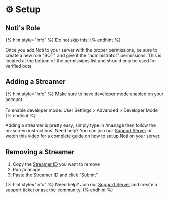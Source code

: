 # ⚙ Setup

## Noti's Role

{% hint style="info" %}
Do not skip this!
{% endhint %}

Once you add Noti to your server with the proper permissions, be sure to create a new role "BOT" and give it the "administrator" permissions. This is located at the bottom of the permissions list and should only be used for verified bots.

## Adding a Streamer

{% hint style="info" %}
Make sure to have developer mode enabled on your account.\
\
To enable developer mode: User Settings > Advanced > Developer Mode
{% endhint %}

Adding a streamer is pretty easy, simply type in /manage then follow the on-screen instructions. Need help? You can join our [Support Server](https://discord.gg/YnA8FtPdmZ) or watch this [video](https://youtu.be/C0TqkhSnm50) for a complete guide on how to setup Noti on your server.

## Removing a Streamer

1. Copy the [Streamer ID](https://imgur.com/IS1t92S) you want to remove
2. Run /manage
3. Paste the [Streamer ID](https://imgur.com/IS1t92S) and click "Submit"

{% hint style="info" %}
Need help? Join our [Support Server](https://discord.com/invite/YnA8FtPdmZ) and create a support ticket or ask the community.
{% endhint %}
